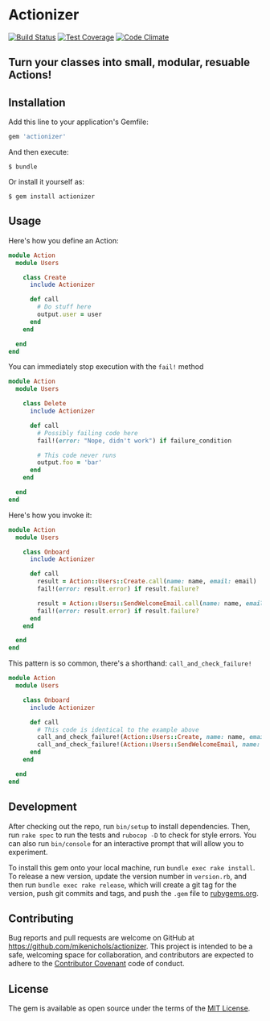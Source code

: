 # Actionizer

[![Build Status](https://travis-ci.org/mikenichols/actionizer.svg?branch=master)](https://travis-ci.org/mikenichols/actionizer)
[![Test Coverage](https://codeclimate.com/github/mikenichols/actionizer/badges/coverage.svg)](https://codeclimate.com/github/mikenichols/actionizer/coverage)
[![Code Climate](https://codeclimate.com/github/mikenichols/actionizer/badges/gpa.svg)](https://codeclimate.com/github/mikenichols/actionizer)

## Turn your classes into small, modular, resuable Actions!

## Installation

Add this line to your application's Gemfile:

```ruby
gem 'actionizer'
```

And then execute:

    $ bundle

Or install it yourself as:

    $ gem install actionizer

## Usage

Here's how you define an Action:

```ruby
module Action
  module Users

    class Create
      include Actionizer

      def call
        # Do stuff here
        output.user = user
      end
    end

  end
end
```

You can immediately stop execution with the `fail!` method
```ruby
module Action
  module Users

    class Delete
      include Actionizer

      def call
        # Possibly failing code here
        fail!(error: "Nope, didn't work") if failure_condition

        # This code never runs
        output.foo = 'bar'
      end
    end

  end
end
```

Here's how you invoke it:
```ruby
module Action
  module Users

    class Onboard
      include Actionizer

      def call
        result = Action::Users::Create.call(name: name, email: email)
        fail!(error: result.error) if result.failure?

        result = Action::Users::SendWelcomeEmail.call(name: name, email: email)
        fail!(error: result.error) if result.failure?
      end
    end

  end
end
```

This pattern is so common, there's a shorthand: `call_and_check_failure!`
```ruby
module Action
  module Users

    class Onboard
      include Actionizer

      def call
        # This code is identical to the example above
        call_and_check_failure!(Action::Users::Create, name: name, email: email)
        call_and_check_failure!(Action::Users::SendWelcomeEmail, name: name, email: email)
      end
    end

  end
end
```


## Development

After checking out the repo, run `bin/setup` to install dependencies. Then, run `rake spec` to run the tests and `rubocop -D` to check for style errors. You can also run `bin/console` for an interactive prompt that will allow you to experiment.

To install this gem onto your local machine, run `bundle exec rake install`. To release a new version, update the version number in `version.rb`, and then run `bundle exec rake release`, which will create a git tag for the version, push git commits and tags, and push the `.gem` file to [rubygems.org](https://rubygems.org).

## Contributing

Bug reports and pull requests are welcome on GitHub at https://github.com/mikenichols/actionizer. This project is intended to be a safe, welcoming space for collaboration, and contributors are expected to adhere to the [Contributor Covenant](http://contributor-covenant.org) code of conduct.


## License

The gem is available as open source under the terms of the [MIT License](http://opensource.org/licenses/MIT).

